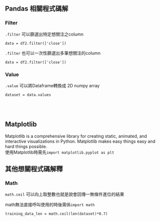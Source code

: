 ## Pandas 相關程式碼解

### Filter
`.filter` 可以篩選出特定想關注之column
```
data = df2.filter(['close'])
```

`.filter` 也可以一次性篩選出多筆想關注的column
```
data = df2.filter(['close'])
```
### Value

`.value` 可以將Dataframe轉換成  2D numpy array
```
dataset = data.values
```

<br><br>

## Matplotlib
Matplotlib is a comprehensive library for creating static, animated, and interactive visualizations in Python. Matplotlib makes easy things easy and hard things possible.  
使用Matplotlib時需先`import matplotlib.pyplot as plt`





## 其他想關程式碼解釋
### Math
`math.ceil` 可以向上取整數也就是說會回傳一無條件進位的結果

math無法直接呼叫使用的時後需係`import math`
```
training_data_len = math.ceil(len(dataset)*0.7)
```
